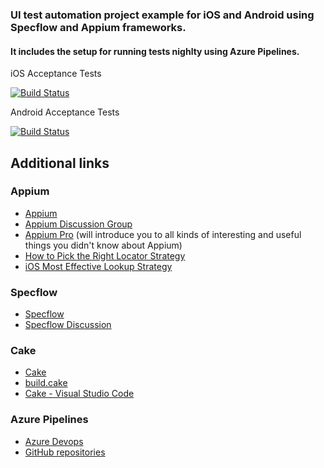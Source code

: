 ### UI test automation project example for iOS and Android using Specflow and Appium frameworks.

#### It includes the setup for running tests nighlty using Azure Pipelines.

iOS Acceptance Tests

[![Build Status](https://dev.azure.com/Fortech-Romania-Open-Source/iOS-android-specflow-example/_apis/build/status/iOSSimulatorAcceptanceTests?branchName=master)](https://dev.azure.com/Fortech-Romania-Open-Source/iOS-android-specflow-example/_build/latest?definitionId=2&branchName=master)

Android Acceptance Tests

[![Build Status](https://dev.azure.com/Fortech-Romania-Open-Source/iOS-android-specflow-example/_apis/build/status/AndroidAcceptanceTests?branchName=master)](https://dev.azure.com/Fortech-Romania-Open-Source/iOS-android-specflow-example/_build/latest?definitionId=3&branchName=master)

## Additional links

### Appium
* [Appium](http://appium.io/) 
* [Appium Discussion Group](https://discuss.appium.io/) 
* [Appium Pro](https://appiumpro.com/) (will introduce you to all kinds of interesting and useful things you didn't know about Appium)
* [How to Pick the Right Locator Strategy](https://appiumpro.com/editions/60)
* [iOS Most Effective Lookup Strategy](https://github.com/facebook/WebDriverAgent/wiki/How-To-Achieve-The-Best-Lookup-Performance)

### Specflow
* [Specflow](https://specflow.org/documentation/)
* [Specflow Discussion](http://groups.google.com/group/SpecFlow)

### Cake
* [Cake](https://cakebuild.net/)
* [build.cake](https://github.com/jaffamonkey/iOS-android-specflow-example/blob/master/build.cake)
* [Cake - Visual Studio Code](https://cakebuild.net/docs/editors/vscode)

### Azure Pipelines
* [Azure Devops](https://docs.microsoft.com/en-us/azure/devops/pipelines/?view=azure-devops)
* [GitHub repositories](https://docs.microsoft.com/en-us/azure/devops/pipelines/repos/github?view=azure-devops&tabs=yaml)
